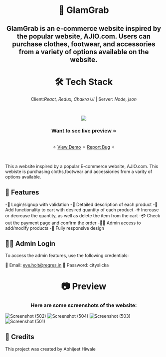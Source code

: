 <h1 align="center">💄 GlamGrab</h1>
<h2 align="center">GlamGrab is an e-commerce website inspired by the popular website, AJIO.com. Users can purchase clothes, footwear, and accessories from a variety of options available on the website.</h2>

<h1 align="center">🛠️ Tech Stack</h1>
<p align="center">
    Client:<i>React, Redux, Chakra UI</i>  | Server: <i>Node, json</i>
</p>

<br />
<p align="center">
  <img src="https://user-images.githubusercontent.com/97459166/234563625-8dad38ae-838b-46b8-a5be-10789f4e9487.png">
</p>

  <h3 align="center"><a href="https://glamgrab-react.vercel.app/"><strong>Want to see live preview »</strong></a></h3>    
  <p align="center"> 
    <br />&#10023;
    <a href="https://glamgrab-react.vercel.app/">View Demo</a>   &#10023;  
    <a href="https://github.com/Abhii-07/React-ecommerce-app/issues">Report Bug</a>    &#10023;  
  </p>
<br/>



This a website inspired by a popular E-commerce website, AJIO.com. This webiste is purchasing cloths,footwear and accessiories from a varity of options available.

## 🚀 Features

-🔐 Login/signup with validation
-📝 Detailed description of each product
-🛒 Add functionality to cart with desired quantity of each product
-➕ Increase or decrease the quantity, as well as delete the item from the cart
-💳 Check out the payment page and confirm the order
-👨‍💼 Admin access to add/modify products
-📱 Fully responsive design

## 👨‍💼 Admin Login
To access the admin features, use the following credentials:

📧 Email: eve.holt@reqres.in
🔑 Password: cityslicka

<h1 align="center">📷 Preview</h1>
<h3 align = "center">Here are some screenshots of the website:</h3>

![Screenshot (502)](https://user-images.githubusercontent.com/97459166/234563730-e4b5f4d3-b68e-4e17-9cfe-66aa2c828b80.png)
![Screenshot (504)](https://user-images.githubusercontent.com/97459166/234563767-e9f1c75b-10bd-4a33-9fc4-80202b51d6f7.png)
![Screenshot (503)](https://user-images.githubusercontent.com/97459166/234563793-b792a394-fe8b-4d1c-84cc-9baa856b7ad9.png)
![Screenshot (501)](https://user-images.githubusercontent.com/97459166/234563844-3c8ee65b-3522-4c15-8006-e93e9b615d8f.png)

## 💖 Credits

This project was created by Abhijeet Hiwale
